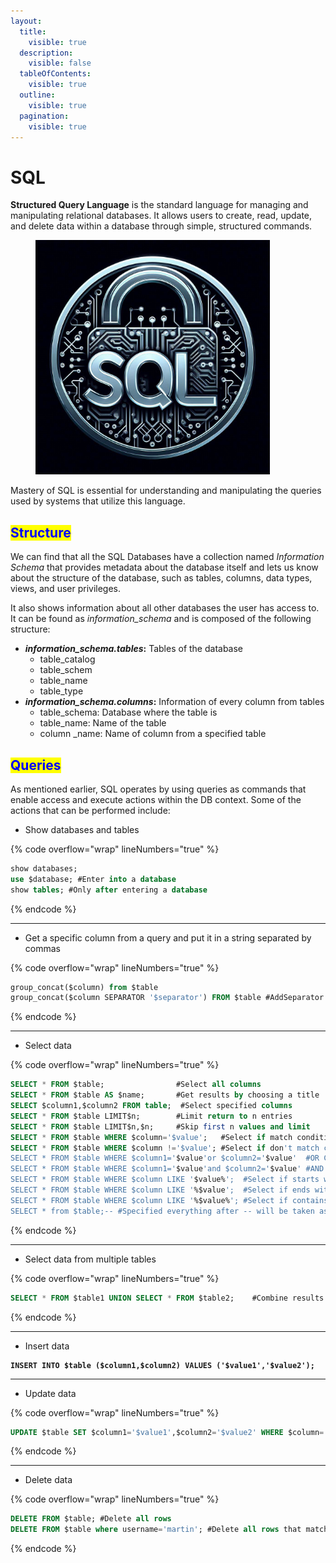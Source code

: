 ```yaml
---
layout:
  title:
    visible: true
  description:
    visible: false
  tableOfContents:
    visible: true
  outline:
    visible: true
  pagination:
    visible: true
---
```


# SQL

**Structured Query Language** is the standard language for managing and manipulating relational databases. It allows users to create, read, update, and delete data within a database through simple, structured commands.

<figure><img src="../../.gitbook/assets/image (276) (1).png" alt="" width="375"><figcaption></figcaption></figure>

Mastery of SQL is essential for understanding and manipulating the queries used by systems that utilize this language.

## <mark style="color:blue;">Structure</mark>

We can find that all the SQL Databases have a collection named _Information Schema_ that provides metadata about the database itself and lets us know about the structure of the database, such as tables, columns, data types, views, and user privileges.

It also shows information about all other databases the user has access to. It can be found as _information\_schema_ and is composed of the following structure:

* _**information\_schema.tables**_**:** Tables of the database
  * table\_catalog
  * table\_schem
  * table\_name
  * table\_type
* _**information\_schema.columns**_**:** Information of every column from tables
  * table\_schema: Database where the table is
  * table\_name: Name of the table
  * column \_name: Name of column from a specified table

## <mark style="color:blue;">Queries</mark>

As mentioned earlier, SQL operates by using queries as commands that enable access and execute actions within the DB context. Some of the actions that can be performed include:

* Show databases and tables

{% code overflow="wrap" lineNumbers="true" %}
```sql
show databases;
use $database; #Enter into a database
show tables; #Only after entering a database
```
{% endcode %}

***

* Get a specific column from a query and put it in a string separated by commas

{% code overflow="wrap" lineNumbers="true" %}
```sql
group_concat($column) from $table
group_concat($column SEPARATOR '$separator') FROM $table #AddSeparator for results
```
{% endcode %}

***

* Select data

{% code overflow="wrap" lineNumbers="true" %}
```sql
SELECT * FROM $table;                #Select all columns
SELECT * FROM $table AS $name;       #Get results by choosing a title 
SELECT $column1,$column2 FROM table;  #Select specified columns
SELECT * FROM $table LIMIT$n;        #Limit return to n entries
SELECT * FROM $table LIMIT$n,$n;     #Skip first n values and limit
SELECT * FROM $table WHERE $column='$value';   #Select if match condition
SELECT * FROM $table WHERE $column !='$value'; #Select if don't match condition
SELECT * FROM $table WHERE $column1='$value'or $column2='$value'  #OR Condition
SELECT * FROM $table WHERE $column1='$value'and $column2='$value' #AND Condition
SELECT * FROM $table WHERE $column LIKE '$value%';  #Select if starts with value
SELECT * FROM $table WHERE $column LIKE '%$value';  #Select if ends with value
SELECT * FROM $table WHERE $column LIKE '%$value%'; #Select if contains value
SELECT * from $table;-- #Specified everything after -- will be taken as comment
```
{% endcode %}

***

* Select data from multiple tables

{% code overflow="wrap" lineNumbers="true" %}
```sql
SELECT * FROM $table1 UNION SELECT * FROM $table2;    #Combine results
```
{% endcode %}

***

* Insert data

<pre class="language-sql" data-overflow="wrap" data-line-numbers><code class="lang-sql"><strong>INSERT INTO $table ($column1,$column2) VALUES ('$value1','$value2');
</strong></code></pre>

***

* Update data

{% code overflow="wrap" lineNumbers="true" %}
```sql
UPDATE $table SET $column1='$value1',$column2='$value2' WHERE $column='$value';
```
{% endcode %}

***

* Delete  data

{% code overflow="wrap" lineNumbers="true" %}
```sql
DELETE FROM $table; #Delete all rows
DELETE FROM $table where username='martin'; #Delete all rows that match condition
```
{% endcode %}
